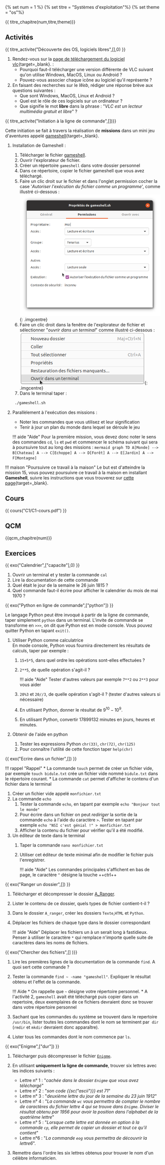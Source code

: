 {% set num = 1 %}
{% set titre = "Systèmes d'exploitation"%}
{% set theme = "os"%}

{{ titre_chapitre(num,titre,theme)}}
 
## Activités 

{{ titre_activite("Découverte des OS, logiciels libres",[],0) }}
 

1. Rendez-vous sur la  [page de téléchargement du logiciel vlc](https://www.videolan.org/vlc/index.fr.html){target=_blank}. :
    * Pourquoi faut-il télécharger une version différente de VLC suivant qu'on utilise Windows, MacOS, Linux ou Android ?
    * Pouvez-vous associer chaque icône au logiciel qu'il représente ?
2. En faisant  des recherches sur le *Web*, rédiger une réponse brève aux questions suivantes :
    * Que sont Windows, MacOS, Linux et Android ?
    * Quel est le rôle de ces logiciels sur un ordinateur ?
    * Que signifie le mot **libre** dans la phrase : "*VLC est un lecteur multimédia gratuit et libre*" ?

{{ titre_activite("Initiation à la ligne de commande",[])}}

Cette initiation se fait à travers la réalisation de **missions** dans un mini jeu d'aventures appelé [gameshell](https://github.com/phyver/GameShell){target=_blank}. 


1. Installation de Gameshell :
    1. Télécharger le fichier [gameshell](./files/C1/gameshell.sh).
    2. Ouvrir l'explorateur de fichier.
    3. Créer un répertoire `gameshell` dans votre dossier personnel
    4. Dans ce répertoire, copier le fichier gameshell que vous avez téléchargé.
    4. Faire un clic droit sur le fichier et dans l'onglet permission cocher la case '*Autoriser l'exécution du fichier comme un programme*', comme illustré ci-dessous : ![gameshell1](./images/C1/gameshell1.png){: .imgcentre}
    5. Faire un clic droit dans la fenêtre de l'explorateur de fichier et sélectionner "*ouvrir dans un terminal*" comme illustré ci-dessous :![gameshell2](./images/C1/gameshell2.png){: .imgcentre}
    6. Dans le terminal taper :
    ```bash
     ./gameshell.sh 
    ```

2. Parallèlement à l'exécution des missions :
    * Noter les commandes que vous utilisez et leur signification
    * Tenir à jour un plan du monde dans lequel se déroule le jeu
    
    !!! aide "Aide"
        Pour la première mission, vous devez donc noter le sens des commandes `cd`, `ls` et `pwd` et commencer le schéma suivant qui sera à poursuivre tout au long des missions :
        ```mermaid
            graph TD
            A[Monde] --> B[Chateau]
            A --> C[Echoppe]
            A --> D[Forêt]
            A --> E[Jardin]
            A --> F[Montagne]
        ```

!!! maison "Poursuivre ce travail à la maison"
    Le but est d'atteindre la mission 15, vous pouvez  poursuivre ce travail à la maison en installant **Gameshell**, suivre les instructions que vous trouverez sur [cette page](https://linuxfr.org/news/gameshell-le-retour){target=_blank}.

## Cours

{{ cours("C1/C1-cours.pdf") }} 


## QCM

{{qcm_chapitre(num)}}

## Exercices

{{ exo("Calendrier",["capacite"],0) }}

1. Ouvrir un terminal et y tester la commande ``cal``
2. Lire la documentation de cette commande
3. Quel était le jour de la semaine le 26 juin 1815 ?
4. Quel commande faut-il écrire pour afficher le calendrier du mois de mai 1970 ?

{{ exo("Python en ligne de commande",["python"]) }}

Le langage Python peut être invoqué à partir de la ligne de commande, taper simplement `python` dans un terminal. L'invite de commande se transforme en `>>>`, on dit que Python est en mode console. Vous pouvez quitter Python en tapant `exit()`.

1. Utiliser Python comme calculatrice <br>En mode console, Python vous fournira directement les résultats de calculs, taper par exemple  :
    1. `15+5*5`, dans quel ordre les opérations sont-elles effectuées ?
    2. `2**5`, de quelle opération s'agit-il ?

        !!! aide "Aide"
            Tester d'autres valeurs par exemple `7**2` ou `2**3` pour vous aider

    3. `20%3`  et  `20//3`, de quelle opération s'agit-il ? (tester d'autres valeurs si nécessaire)
    4. En utilisant Python, donner le résultat de $9^{10} - 10^9$.
    5. En utilisant Python, convertir 17899132 minutes en jours, heures et minutes. 

2. Obtenir de l'aide en python
    1. Tester les expressions Python `chr(33)`,  `chr(72)`, `chr(125)`
    2. Pour connaître l'utilité de cette fonction taper `help(chr)`

{{ exo("Ecrire dans un fichier",[]) }}

!!! rappel "Rappel"
    * La commande `touch` permet de créer un fichier vide, par exemple `touch bidule.txt` crée un fichier vide nommé `bidule.txt` dans le répertoire courant.
    * La commande `cat` permet d'afficher le contenu d'un fichier dans le terminal
1. Créer un fichier vide appelé `monfichier.txt`
1. La commande `echo`
    1. Tester la commande `echo`, en tapant par exemple `echo "Bonjour tout le monde"`
    2. Pour écrire dans un fichier on peut *rediriger* la sortie de la commande `echo` à l'aide du caractère `>`. Tester en tapant par exemple `echo "NSI c'est génial !" > monfichier.txt`
    3. Afficher la contenu du fichier pour vérifier qu'il a été modifié.
2. Un éditeur de texte dans le terminal
    1. Taper la commande `nano monfichier.txt`
    2. Utiliser cet éditeur de texte minimal afin de modifier le fichier puis l'enregistrer.

        !!! aide "Aide"
            Les commandes principales s'affichent en bas de page, le caractère `^` désigne la touche ++ctrl++ 

{{ exo("Ranger un dossier",[]) }}

1. Télécharger et décompresser le dossier [A_Ranger](./files/C1/A_Ranger.zip).
2. Lister le contenu de ce dossier, quels types de fichier contient-t-il ?
3. Dans le dossier `A_ranger`, créer les dossiers `Texte`,`HTML` et `Python`. 
4. Déplacer les fichiers de chaque type dans le dossier correspondant

    !!! aide "Aide"
            Déplacer les fichiers un à un serait long à fastidieux. Penser à utiliser le caractère `*` qui remplace n'importe quelle suite de caractères dans les noms de fichiers.

{{ exo("Chercher des fichiers",[] )}}

1. Lire les premières lignes de la documentation de la commande `find`. A quoi sert cette commande ?
2. Tester la commande `find ~ -name "gameshell"`. Expliquer le résultat obtenu et l'effet de la commande.

    !!! Aide 
         * On rappelle que `~` désigne votre répertoire personnel.
         * A l'activité 2, `gameshell` avait été téléchargé puis copier dans un repertoire, deux exemplaires de ce fichiers devraient donc se trouver dans votre répertoire personnel

3. Sachant que les commandes du système se trouvent dans le repertoire `/usr/bin`, lister toutes les commandes dont le nom se terminent par  `dir` (`rmdir` et `mkdir` devraient donc apparaître).

4. Lister tous les commandes dont le nom commence par `ls`. 


        

{{ exo("Enigme",["dur"]) }}

1. Télécharger puis décompresser le fichier [`Enigme`](./files/C1/Enigme.zip).
2. En utilisant **uniquement la ligne de commande**, trouver six lettres avec les indices suivants :
    
    * Lettre n° 1 : "*cachée dans le dossier `Enigme` que vous avez téléchargé*"
    * Lettre n° 2 : "*son code {{sc("ascii")}} est 71*"
    * Lettre n° 3 : "*deuxième lettre du jour de la semaine du 23 juin 1912*"
    * Lettre n° 4 : "*La commande `wc` vous permettra de compter le nombre de caractères du fichier lettre 4 qui se trouve dans `Enigme`. Diviser le résultat obtenu par 1956 pour avoir la position dans l'alphabet de la quatrième lettre*"
    * Lettre n° 5 : "*Lorsque cette lettre est donnée en option à la commande `cp`, elle permet de copier un dossier et tout ce qu'il contient*"
    * Lettre n°6 : "*La commande `eog` vous permettra de découvrir la lettre6*".

3. Remettre dans l'ordre les six lettres obtenus pour trouver le nom d'un célèbre informaticien.



